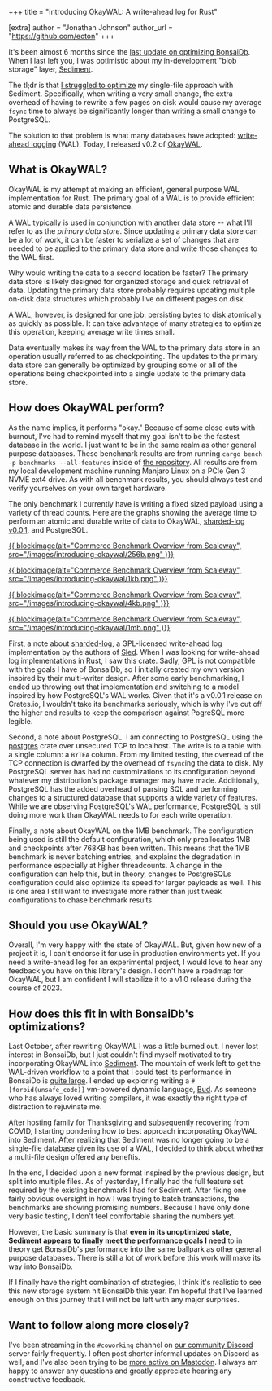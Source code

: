 +++
title = "Introducing OkayWAL: A write-ahead log for Rust"

[extra]
author = "Jonathan Johnson"
author_url = "https://github.com/ecton"
+++

It's been almost 6 months since the [last update on optimizing
BonsaiDb](../blog/optimizing-bonsaidb-p2). When I last left you, I was
optimistic about my in-development "blob storage" layer, [Sediment][sediment].

The tl;dr is that [I struggled to optimize][status] my single-file approach with
Sediment. Specifically, when writing a very small change, the extra overhead of
having to rewrite a few pages on disk would cause my average `fsync` time to
always be significantly longer than writing a small change to PostgreSQL.

The solution to that problem is what many databases have adopted: [write-ahead
logging][wal] (WAL). Today, I released v0.2 of [OkayWAL][okaywal].

## What is OkayWAL?

OkayWAL is my attempt at making an efficient, general purpose WAL implementation
for Rust. The primary goal of a WAL is to provide efficient atomic and durable
data persistence.

A WAL typically is used in conjunction with another data store -- what I'll
refer to as the *primary data store*. Since updating a primary data store can be
a lot of work, it can be faster to serialize a set of changes that are needed to
be applied to the primary data store and write those changes to the WAL first.

Why would writing the data to a second location be faster? The primary data
store is likely designed for organized storage and quick retrieval of data.
Updating the primary data store probably requires updating multiple on-disk data
structures which probably live on different pages on disk.

A WAL, however, is designed for one job: persisting bytes to disk atomically as
quickly as possible. It can take advantage of many strategies to optimize this
operation, keeping average write times small.

Data eventually makes its way from the WAL to the primary data store in an
operation usually referred to as checkpointing. The updates to the primary data
store can generally be optimized by grouping some or all of the operations being
checkpointed into a single update to the primary data store.

## How does OkayWAL perform?

As the name implies, it performs "okay." Because of some close cuts with
burnout, I've had to remind myself that my goal isn't to be the fastest database
in the world. I just want to be in the same realm as other general purpose
databases. These benchmark results are from running `cargo bench -p benchmarks
--all-features` inside of [the repository][okaywal]. All results are from my
local development machine running Manjaro Linux on a PCIe Gen 3 NVME ext4 drive.
As with all benchmark results, you should always test and verify yourselves on
your own target hardware.

The only benchmark I currently have is writing a fixed sized payload using a
variety of thread counts. Here are the graphs showing the average time to
perform an atomic and durable write of data to OkayWAL, [sharded-log
v0.0.1][sharded-log], and PostgreSQL.

[{{ blockimage(alt="Commerce Benchmark Overview from Scaleway", src="/images/introducing-okaywal/256b.png" )}}](/images/introducing-okaywal/256b.png)

[{{ blockimage(alt="Commerce Benchmark Overview from Scaleway", src="/images/introducing-okaywal/1kb.png" )}}](/images/introducing-okaywal/1kb.png)

[{{ blockimage(alt="Commerce Benchmark Overview from Scaleway", src="/images/introducing-okaywal/4kb.png" )}}](/images/introducing-okaywal/4kb.png)

[{{ blockimage(alt="Commerce Benchmark Overview from Scaleway", src="/images/introducing-okaywal/1mb.png" )}}](/images/introducing-okaywal/1mb.png)

First, a note about [sharded-log][sharded-log], a GPL-licensed write-ahead log
implementation by the authors of [Sled][sled]. When I was looking for
write-ahead log implementations in Rust, I saw this crate. Sadly, GPL is not
compatible with the goals I have of BonsaiDb, so I initially created my own
version inspired by their multi-writer design. After some early benchmarking, I
ended up throwing out that implementation and switching to a model inspired by
how PostgreSQL's WAL works. Given that it's a v0.0.1 release on Crates.io, I
wouldn't take its benchmarks seriously, which is why I've cut off the higher end
results to keep the comparison against PogreSQL more legible.

Second, a note about PostgreSQL. I am connecting to PostgreSQL using the
[postgres][postgres] crate over unsecured TCP to localhost. The write is to a
table with a single column: a `BYTEA` column. From my limited testing, the
overead of the TCP connection is dwarfed by the overhead of `fsync`ing the data
to disk. My PostgreSQL server has had no customizations to its configuration
beyond whatever my distribution's package manager may have made. Additionally,
PostgreSQL has the added overhead of parsing SQL and performing changes to a
structured database that supports a wide variety of features. While we are
observing PostgreSQL's WAL performance, PostgreSQL is still doing more work than
OkayWAL needs to for each write operation.

Finally, a note about OkayWAL on the 1MB benchmark. The configuration being used
is still the default configuration, which only preallocates 1MB and checkpoints
after 768KB has been written. This means that the 1MB benchmark is never
batching entries, and explains the degradation in performance especially at
higher threadcounts. A change in the configuration can help this, but in theory,
changes to PostgreSQLs configuration could also optimize its speed for larger
payloads as well. This is one area I still want to investigate more rather than
just tweak configurations to chase benchmark results.

## Should you use OkayWAL?

Overall, I'm very happy with the state of OkayWAL. But, given how new of a
project it is, I can't endorse it for use in production environments yet. If you
need a write-ahead log for an experimental project, I would love to hear any
feedback you have on this library's design. I don't have a roadmap for OkayWAL,
but I am confident I will stabilize it to a v1.0 release during the course of
2023.

## How does this fit in with BonsaiDb's optimizations?

Last October, after rewriting OkayWAL I was a little burned out. I never lost
interest in BonsaiDb, but I just couldn't find myself motivated to try
incorporating OkayWAL into [Sediment][sediment]. The mountain of work left to
get the WAL-driven workflow to a point that I could test its performance in
BonsaiDb is [quite large][status]. I ended up exploring writing a
`#[forbid(unsafe_code)]` vm-powered dynamic language, [Bud][budlang]. As someone
who has always loved writing compilers, it was exactly the right type of
distraction to rejuvinate me.

After hosting family for Thanksgiving and subsequently recovering from COVID, I
starting pondering how to best approach incorporating OkayWAL into Sediment.
After realizing that Sediment was no longer going to be a single-file database
given its use of a WAL, I decided to think about whether a multi-file design
offered any beneftis.

In the end, I decided upon a new format inspired by the previous design, but
split into multiple files. As of yesterday, I finally had the full feature set
required by the existing benchmark I had for Sediment. After fixing one fairly
obvious oversight in how I was trying to batch transactions, the benchmarks are
showing promising numbers. Because I have only done very basic testing, I don't
feel comfortable sharing the numbers yet.

However, the basic summary is that **even in its unoptimized state, Sediment
appears to finally meet the performance goals I need** to in theory get
BonsaiDb's performance into the same ballpark as other general purpose
databases. There is still a lot of work before this work will make its way into
BonsaiDb.

If I finally have the right combination of strategies, I think it's realistic to
see this new storage system hit BonsaiDb this year. I'm hopeful that I've
learned enough on this journey that I will not be left with any major surprises.

## Want to follow along more closely?

I've been streaming in the `#coworking` channel on [our community
Discord][discord] server fairly frequently. I often post shorter informal
updates on Discord as well, and I've also been trying to be [more active on
Mastodon][mastodon]. I always am happy to answer any questions and greatly
appreciate hearing any constructive feedback.

[sediment]: https://github.com/khonsulabs/sediment
[wal]: https://en.wikipedia.org/wiki/Write-ahead_logging
[okaywal]: https://github.com/khonsulabs/okaywal
[status]: https://github.com/khonsulabs/bonsaidb/issues/262#issuecomment-1368512986
[sharded-log]: https://github.com/komora-io/sharded-log
[sled]: https://sled.rs/
[postgres]: https://crates.io/crates/postgres
[budlang]: https://github.com/khonsulabs/budlang
[discord]: https://discord.khonsulabs.com/
[mastodon]: https://fosstodon.org/@ecton
